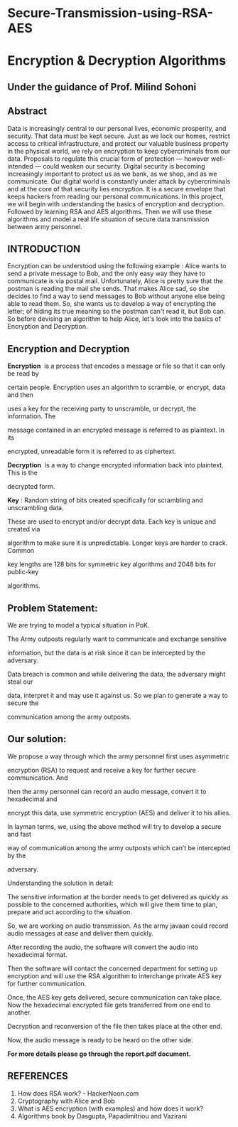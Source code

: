 # Secure-Transmission-using-RSA-AES

# Encryption & Decryption Algorithms

## Under the guidance of Prof. Milind Sohoni


## Abstract

Data is increasingly central to our personal lives, economic prosperity, and security.
That data must be kept secure. Just as we lock our homes, restrict access to critical
infrastructure, and protect our valuable business property in the physical world, we
rely on encryption to keep cybercriminals from our data. Proposals to regulate this
crucial form of protection — however well-intended — could weaken our security.
Digital security is becoming increasingly important to protect us as we bank, as we
shop, and as we communicate. Our digital world is constantly under attack by
cybercriminals and at the core of that security lies encryption. It is a secure envelope
that keeps hackers from reading our personal communications.
In this project, we will begin with understanding the basics of encryption and
decryption. Followed by learning RSA and AES algorithms. Then we will use these
algorithms and model a real life situation of secure data transmission between army
personnel.

## INTRODUCTION

Encryption can be understood using the following example :
Alice wants to send a private message to Bob, and the only easy way they have to
communicate is via postal mail.
Unfortunately, Alice is pretty sure that the postman is reading the mail she sends.
That makes Alice sad, so she decides to find a way to send messages to Bob without
anyone else being able to read them.
So, she wants us to develop a way of encrypting the letter; of hiding its true meaning
so the postman can't read it, but Bob can.
So before devising an algorithm to help Alice, let's look into the basics of Encryption and Decryption.

## Encryption and Decryption

**Encryption** ​ is a process that encodes a message or file so that it can only be read by

certain people. Encryption uses an algorithm to scramble, or encrypt, data and then

uses a key for the receiving party to unscramble, or decrypt, the information. The

message contained in an encrypted message is referred to as plaintext. In its

encrypted, unreadable form it is referred to as ciphertext.

**Decryption** ​ is a way to change encrypted information back into plaintext. This is the

decrypted form.

**Key** ​: Random string of bits created specifically for scrambling and unscrambling data.

These are used to encrypt and/or decrypt data. Each key is unique and created via

algorithm to make sure it is unpredictable. Longer keys are harder to crack. Common

key lengths are 128 bits for symmetric key algorithms and 2048 bits for public-key

algorithms.

## Problem Statement:

We are trying to model a typical situation in PoK.

The Army outposts regularly want to communicate and exchange sensitive

information, but the data is at risk since it can be intercepted by the adversary.

Data breach is common and while delivering the data, the adversary might steal our

data, interpret it and may use it against us. So we plan to generate a way to secure the

communication among the army outposts.

## Our solution:

We propose a way through which the army personnel first uses asymmetric

encryption (RSA) to request and receive a key for further secure communication. And

then the army personnel can record an audio message, convert it to hexadecimal and

encrypt this data, use symmetric encryption (AES) and deliver it to his allies.

In layman terms, we, using the above method will try to develop a secure and fast

way of communication among the army outposts which can’t be intercepted by the

adversary.

Understanding the solution in detail:

The sensitive information at the border needs to get delivered as quickly as
possible to the concerned authorities, which will give them time to plan,
prepare and act according to the situation.

So, we are working on audio transmission. As the army javaan could record
audio messages at ease and deliver them quickly.

After recording the audio, the software will convert the audio into
hexadecimal format.

Then the software will contact the concerned department for setting up
encryption and will use the RSA algorithm to interchange private AES key for
further communication.

Once, the AES key gets delivered, secure communication can take place. Now
the hexadecimal encrypted file gets transferred from one end to another.

Decryption and reconversion of the file then takes place at the other end.

Now, the audio message is ready to be heard on the other side.

**For more details please go through the report.pdf document.**

## REFERENCES

1. How does RSA work? - HackerNoon.com
2. Cryptography with Alice and Bob
3. What is AES encryption (with examples) and how does it work?
4. Algorithms book by Dasgupta, Papadimitriou and Vazirani
